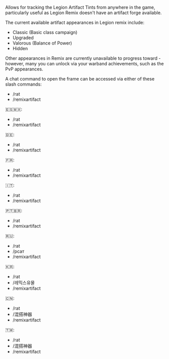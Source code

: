 Allows for tracking the Legion Artifact Tints from anywhere in the game, particularly useful as Legion Remix doesn't have an artifact forge available.

The current available artifact appearances in Legion remix include:
- Classic (Basic class campaign)
- Upgraded
- Valorous (Balance of Power)
- Hidden

Other appearances in Remix are currently unavailable to progress toward - however, many you can unlock via your warband achievements, such as the PvP appearances.

A chat command to open the frame can be accessed via either of these slash commands:
- /rat
- /remixartifact

🇪🇸🇲🇽:
- /rat
- /remixartifact

🇩🇪:
- /rat
- /remixartifact

🇫🇷:
- /rat
- /remixartifact

🇮🇹:
- /rat
- /remixartifact

🇵🇹🇧🇷:
- /rat
- /remixartifact

🇷🇺:
- /rat
- /рсат
- /remixartifact

🇰🇷:
- /rat
- /레믹스유물
- /remixartifact

🇨🇳:
- /rat
- /混搭神器
- /remixartifact

🇹🇼:
- /rat
- /混搭神器
- /remixartifact
